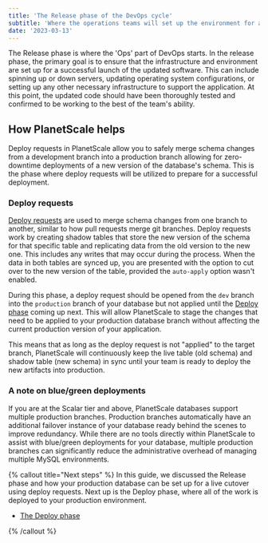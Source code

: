 ```yaml
---
title: 'The Release phase of the DevOps cycle'
subtitle: 'Where the operations teams will set up the environment for a successful launch.'
date: '2023-03-13'
---
```


The Release phase is where the 'Ops' part of DevOps starts. In the release phase, the primary goal is to ensure that the infrastructure and environment are set up for a successful launch of the updated software. This can include spinning up or down servers, updating operating system configurations, or setting up any other necessary infrastructure to support the application. At this point, the updated code should have been thoroughly tested and confirmed to be working to the best of the team's ability.

## How PlanetScale helps

Deploy requests in PlanetScale allow you to safely merge schema changes from a development branch into a production branch allowing for zero-downtime deployments of a new version of the database's schema. This is the phase where deploy requests will be utilized to prepare for a successful deployment.

### Deploy requests

[Deploy requests](/docs/concepts/deploy-requests) are used to merge schema changes from one branch to another, similar to how pull requests merge git branches. Deploy requests work by creating shadow tables that store the new version of the schema for that specific table and replicating data from the old version to the new one. This includes any writes that may occur during the process. When the data in both tables are synced up, you are presented with the option to cut over to the new version of the table, provided the `auto-apply` option wasn't enabled.

During this phase, a deploy request should be opened from the `dev` branch into the `production` branch of your database but not applied until the [Deploy phase](/docs/devops/the-deploy-phase-of-devops) coming up next. This will allow PlanetScale to stage the changes that need to be applied to your production database branch without affecting the current production version of your application.

This means that as long as the deploy request is not "applied" to the target branch, PlanetScale will continuously keep the live table (old schema) and shadow table (new schema) in sync until your team is ready to deploy the new artifacts into production.

### A note on blue/green deployments

If you are at the Scalar tier and above, PlanetScale databases support multiple production branches. Production branches automatically have an additional failover instance of your database ready behind the scenes to improve redundancy. While there are no tools directly within PlanetScale to assist with blue/green deployments for your database, multiple production branches can significantly reduce the administrative overhead of managing multiple MySQL environments.

{% callout title="Next steps" %}
In this guide, we discussed the Release phase and how your production database can be set up for a live cutover using deploy requests. Next up is the Deploy phase, where all of the work is deployed to your production environment.

- [The Deploy phase](/docs/devops/the-deploy-release-of-devops)

{% /callout %}
